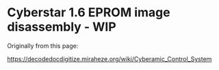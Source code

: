
# Cyberstar 1.6 EPROM image disassembly - WIP

Originally from this page:

https://decodedocdigitize.miraheze.org/wiki/Cyberamic_Control_System


